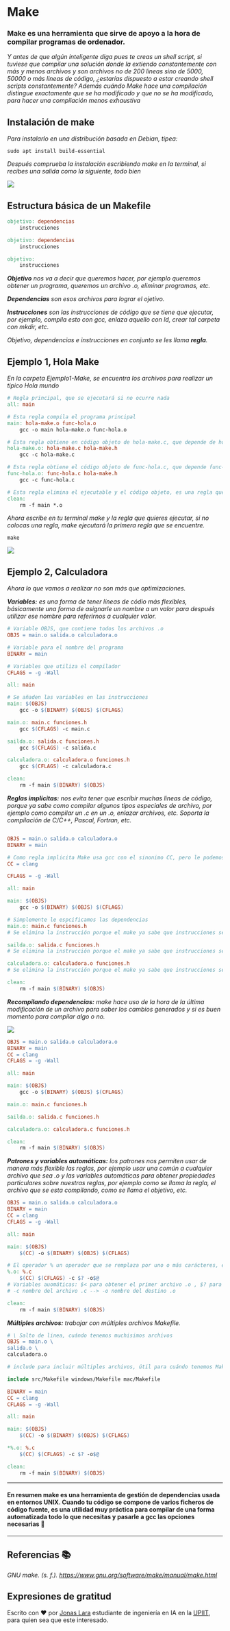 # Make

### Make es una herramienta que sirve de apoyo a la hora de compilar programas de ordenador.

_Y antes de que algún inteligente diga pues te creas un shell script, si tuviese que compilar una solución donde la extiendo constantemente con más y menos archivos y son archivos no de 200 lineas sino de 5000, 50000 o más lineas de código, ¿estarías dispuesto a estar creando shell scripts constantemente? Además cuándo Make hace una compilación distingue exactamente que se ha modificado y que no se ha modificado, para hacer una compilación menos exhaustiva_

## Instalación de make

_Para instalarlo en una distribución basada en Debian, tipea:_

```
sudo apt install build-essential 
```

_Después comprueba la instalación escribiendo make en la terminal, si recibes una salida como la siguiente, todo bien_

![](/00.-Sources/Images/Make.png)

## Estructura básica de un Makefile

```Makefile
objetivo: dependencias
    instrucciones

objetivo: dependencias
    instrucciones

objetivo:
    instrucciones
```

_**Objetivo** nos va a decir que queremos hacer, por ejemplo queremos obtener un programa, queremos un archivo .o, eliminar programas, etc._

_**Dependencias** son esos archivos para lograr el ojetivo._

_**Instrucciones** son las instrucciones de código que se tiene que ejecutar, por ejemplo, compila esto con gcc, enlaza aquello con ld, crear tal carpeta con mkdir, etc._

_Objetivo, dependencias e instrucciones en conjunto se les llama **regla**._

## Ejemplo 1, Hola Make

_En la carpeta Ejemplo1-Make, se encuentra los archivos para realizar un tipico Hola mundo_

```Makefile
# Regla principal, que se ejecutará si no ocurre nada
all: main

# Esta regla compila el programa principal
main: hola-make.o func-hola.o 
	gcc -o main hola-make.o func-hola.o 

# Esta regla obtiene en código objeto de hola-make.c, que depende de hola-make.c y hola-make.h
hola-make.o: hola-make.c hola-make.h
	gcc -c hola-make.c

# Esta regla obtiene el código objeto de func-hola.c, que depende func-hola.c y hola-make.h
func-hola.o: func-hola.c hola-make.h
	gcc -c func-hola.c

# Esta regla elimina el ejecutable y el código objeto, es una regla que no tiene dependencias
clean:
	rm -f main *.o
```
_Ahora escribe en tu terminal make y la regla que quieres ejecutar, si no colocas una regla, make ejecutará la primera regla que se encuentre._

```
make
```

![](/00.-Sources/Gifs/Make1.gif)

##  Ejemplo 2, Calculadora

_Ahora lo que vamos a realizar no son más que optimizaciones._

_**Variables:** es una forma de tener líneas de códio más flexibles, básicamente una forma de asignarle un nombre a un valor para después utilizar ese nombre para referirnos a cualquier valor._

```Makefile
# Variable OBJS, que contiene todos los archivos .o
OBJS = main.o salida.o calculadora.o 

# Variable para el nombre del programa
BINARY = main

# Variables que utiliza el compilador
CFLAGS = -g -Wall

all: main

# Se añaden las variables en las instrucciones
main: $(OBJS)
	gcc -o $(BINARY) $(OBJS) $(CFLAGS)

main.o: main.c funciones.h
	gcc $(CFLAGS) -c main.c

sailda.o: salida.c funciones.h
	gcc $(CFLAGS) -c salida.c

calculadora.o: calculadora.o funciones.h
	gcc $(CFLAGS) -c calculadora.c

clean:
	rm -f main $(BINARY) $(OBJS)
```

_**Reglas implicitas:** nos evita tener que escribir muchas lineas de código, porque ya sabe como compilar algunos tipos especiales de archivo, por ejemplo como compilar un .c en un .o, enlazar archivos, etc. Soporta la compilación de C/C++, Pascal, Fortran, etc._

```Makefile

OBJS = main.o salida.o calculadora.o 
BINARY = main

# Como regla implicita Make usa gcc con el sinonimo CC, pero le podemos indicar que use el compilador que queramos
CC = clang

CFLAGS = -g -Wall

all: main

main: $(OBJS)
	gcc -o $(BINARY) $(OBJS) $(CFLAGS)

# Simplemente le espcificamos las dependencias
main.o: main.c funciones.h
# Se elimina la instrucción porque el make ya sabe que instrucciones seguir

sailda.o: salida.c funciones.h
# Se elimina la instrucción porque el make ya sabe que instrucciones seguir

calculadora.o: calculadora.o funciones.h
# Se elimina la instrucción porque el make ya sabe que instrucciones seguir

clean:
	rm -f main $(BINARY) $(OBJS)
```

_**Recompilando dependencias:** make hace uso de la hora de la última modificación de un archivo para saber los cambios generados y si es buen momento para compilar algo o no._

![](/00.-Sources/Gifs/Make2.gif)

```Makefile
OBJS = main.o salida.o calculadora.o 
BINARY = main
CC = clang
CFLAGS = -g -Wall

all: main

main: $(OBJS)
	gcc -o $(BINARY) $(OBJS) $(CFLAGS)

main.o: main.c funciones.h

sailda.o: salida.c funciones.h

calculadora.o: calculadora.c funciones.h

clean:
	rm -f main $(BINARY) $(OBJS)
```
_**Patrones y variables automáticas:** los patrones nos permiten usar de manera más flexible las reglas, por ejemplo usar una común a cualquier archivo que  sea .o y las variables automáticas para obtener propiedades particulares sobre nuestras reglas, por ejemplo como se llama la regla, el archivo que se esta compilando, como se llama el objetivo, etc._

```Makefile
OBJS = main.o salida.o calculadora.o 
BINARY = main
CC = clang
CFLAGS = -g -Wall

all: main

main: $(OBJS)
	$(CC) -o $(BINARY) $(OBJS) $(CFLAGS)

# El operador % un operador que se remplaza por uno o más carácteres, es decir en este caso a partir de mi archivo .c genero mi archivo .o
%.o: %.c
    $(CC) $(CFLAGS) -c $? -o$@ 
# Variables auomáticas: $< para obtener el primer archivo .o , $? para obtener la lista completos y $@ para que se remplace por el nombre de la regla, salida.o --> salida
# -c nombre del archivo .c --> -o nombre del destino .o

clean:
	rm -f main $(BINARY) $(OBJS)
```

_**Múltiples archivos:** trabajar con múltiples archivos Makefile._

```Makefile
# \ Salto de linea, cuándo tenemos muchisimos archivos
OBJS = main.o \
salida.o \ 
calculadora.o

# include para incluir múltiples archivos, útil para cuándo tenemos Makefiles para diferentes OS

include src/Makefile windows/Makefile mac/Makefile

BINARY = main
CC = clang
CFLAGS = -g -Wall

all: main

main: $(OBJS)
	$(CC) -o $(BINARY) $(OBJS) $(CFLAGS)

*%.o: %.c
    $(CC) $(CFLAGS) -c $? -o$@

clean:
	rm -f main $(BINARY) $(OBJS)
```

---
#### En resumen make es una herramienta de gestión de dependencias usada en entornos UNIX. Cuando tu código se compone de varios ficheros de código fuente, es una utilidad muy práctica para compilar de una forma automatizada todo lo que necesitas y pasarle a gcc las opciones necesarias 🤖
---

## Referencias 📚

_GNU make. (s. f.). https://www.gnu.org/software/make/manual/make.html_


## Expresiones de gratitud

Escrito con ❤️ por [Jonas Lara](https://www.linkedin.com/in/jonas1ara/) estudiante de ingeniería en IA en la [UPIIT](https://www.upiit.ipn.mx/), para quien sea que este interesado.

